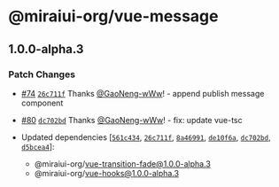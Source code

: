 # @miraiui-org/vue-message

## 1.0.0-alpha.3

### Patch Changes

- [#74](https://github.com/GaoNeng-wWw/mirai-ui/pull/74) [`26c711f`](https://github.com/GaoNeng-wWw/mirai-ui/commit/26c711f4a12c76ef9aa8f9efa130ac5556abdc32) Thanks [@GaoNeng-wWw](https://github.com/GaoNeng-wWw)! - append publish message component

- [#80](https://github.com/GaoNeng-wWw/mirai-ui/pull/80) [`dc702bd`](https://github.com/GaoNeng-wWw/mirai-ui/commit/dc702bd61c66213385a4af3e084be9b46355ae5f) Thanks [@GaoNeng-wWw](https://github.com/GaoNeng-wWw)! - fix: update vue-tsc

- Updated dependencies [[`561c434`](https://github.com/GaoNeng-wWw/mirai-ui/commit/561c434e9dbca1a1f9d6cadaac20963234ef421f), [`26c711f`](https://github.com/GaoNeng-wWw/mirai-ui/commit/26c711f4a12c76ef9aa8f9efa130ac5556abdc32), [`8a46991`](https://github.com/GaoNeng-wWw/mirai-ui/commit/8a46991826150eaed5653d161665738f0918f250), [`de10f6a`](https://github.com/GaoNeng-wWw/mirai-ui/commit/de10f6aa3da23aa581eb7b0340e71e2c12228b09), [`dc702bd`](https://github.com/GaoNeng-wWw/mirai-ui/commit/dc702bd61c66213385a4af3e084be9b46355ae5f), [`d5bcea4`](https://github.com/GaoNeng-wWw/mirai-ui/commit/d5bcea4df932b0f6b7822fea835f5e12938640f1)]:
  - @miraiui-org/vue-transition-fade@1.0.0-alpha.3
  - @miraiui-org/vue-hooks@1.0.0-alpha.3
